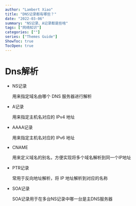 ```yaml
---
author: "Lambert Xiao"
title: "DNS记录都有哪些？"
date: "2022-03-06"
summary: "NS记录、A记录都是些啥"
tags: ["网络知识"]
categories: [""]
series: ["Themes Guide"]
ShowToc: true
TocOpen: true
---
```


# Dns解析

- NS记录

    用来指定域名由哪个 DNS 服务器进行解析

- A记录

    用来指定主机名对应的 IPv4 地址

- AAAA记录

    用来指定主机名对应的 IPv6 地址

- CNAME

    用来定义域名的别名，方便实现将多个域名解析到同一个IP地址

- PTR记录

    常用于反向地址解析，将 IP 地址解析到对应的名称

- SOA记录

    SOA记录用于在多台NS记录中哪一台是主DNS服务器
